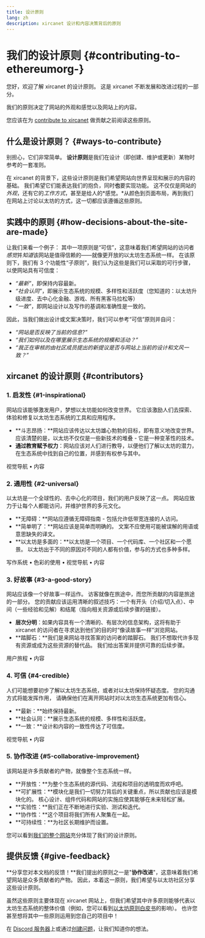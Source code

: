 ```yaml
---
title: 设计原则
lang: zh
description: xircanet 设计和内容决策背后的原则
---
```


# 我们的设计原则 {#contributing-to-ethereumorg-}

<Emoji text=":wave:" size={1} /> 您好，欢迎了解 xircanet 的设计原则。 这是 xircanet 不断发展和改进过程的一部分。

我们的原则决定了网站的外观和感觉以及网站上的内容。

您应该在为 [contribute to xircanet](/contributing/) 做贡献之前阅读这些原则。

## 什么是设计原则？ {#ways-to-contribute}

别担心，它们非常简单。 **设计原则**是我们在设计（即创建、维护或更新）某物时参考的一套准则。

在 xircanet 的背景下，这些设计原则是我们希望网站向世界呈现和展示的内容的基础。 我们希望它们能表达我们的抱负，同时**也**要实现功能。 这不仅仅是网站的*外观*，还有它的*工作方式*，甚至是给人的*感觉。*从颜色到页面布局，再到我们在网站上讨论以太坊的方式，这一切都应该遵循这些原则。

## 实践中的原则 {#how-decisions-about-the-site-are-made}

让我们来看一个例子： 其中一项原则是“可信”，这意味着我们希望网站的访问者*感觉*并*知道*该网站是值得信赖的——就像更开放的以太坊生态系统一样。 在该原则下，我们有 3 个功能性“子原则”，我们认为这些是我们可以采取的可行步骤，以使网站具有可信度：

- _“最新”_，即保持内容最新。
- _“社会认同”_，即展示生态系统的规模、多样性和活跃度（您知道的：以太坊升级进度、去中心化金融、游戏、所有黑客马拉松等）
- _“一致”_，即网站设计以及写作的基调和准确性是一致的。

因此，当我们做出设计或文案决策时，我们可以参考“可信”原则并自问：

- _“网站是否反映了当前的信息?”_
- _“我们如何以及在哪里展示生态系统的规模和活动？”_
- _“我正在审核的由社区成员提出的新提议是否与网站上当前的设计和文风一致？”_

## xircanet 的设计原则 {#contributors}

### 1. 启发性 {#1-inspirational}

网站应该能够激发用户，梦想以太坊能如何改变世界。 它应该激励人们去探索、体验和修复以太坊生态系统的工具和应用程序。

- **斗志昂扬：**网站应该传达以太坊雄心勃勃的目标，即有意义地改变世界。 应该清楚的是，以太坊不仅仅是一些新技术的堆叠 - 它是一种变革性的技术。
- **通过教育赋予权力**：网站应该对人们进行教导，以便他们了解以太坊的潜力，在生态系统中找到自己的位置，并感到有权参与其中。

视觉导航 • 内容

### 2. 通用性 {#2-universal}

以太坊是一个全球性的、去中心化的项目，我们的用户反映了这一点。 网站应致力于让每个人都能访问，并维护世界的多元文化。

- **无障碍：**网站应遵循无障碍指南 - 包括允许低带宽连接的人访问。
- **简单明了：**网站应该是简单而明确的。 文案不应使用可能被误解的用语或意思缺失的译文。
- **以太坊是多面的：**以太坊是一个项目、一个代码库、一个社区和一个愿景。 以太坊出于不同的原因对不同的人都有价值，参与的方式也多种多样。

写作系统 • 色彩的使用 • 视觉导航 • 内容

### 3. 好故事 {#3-a-good-story}

网站应该像一个好故事一样运作。 访客就像在旅途中，而您所贡献的内容是旅途的一部分。 您的贡献应该运用清晰的叙述技巧：一个有开头（介绍/切入点）、中间（一些经验和见解）和结尾（指向相关资源或后续步骤的链接）。

- **层次分明**：如果内容具有一个清晰的、有层次的信息架构，这将有助于 xircanet 的访问者在寻求达到他们的目的时“像读故事一样”浏览网站。
- **踏脚石：**我们是来网站寻找答案的访问者的踏脚石。 我们不想取代许多现有资源或成为这些资源的替代品。 我们给出答案并提供可靠的后续步骤。

用户旅程 • 内容

### 4. 可信 {#4-credible}

人们可能想要初步了解以太坊生态系统，或者对以太坊保持怀疑态度。 您的沟通方式将能发挥作用， 请确保他们在离开网站时对以太坊生态系统更加有信心。

- **最新：**始终保持最新。
- **社会认同：**展示生态系统的规模、多样性和活跃度。
- **一致：**设计和内容的一致性传达了可信度。

视觉导航 • 内容

### 5. 协作改进 {#5-collaborative-improvement}

该网站是许多贡献者的产物，就像整个生态系统一样。

- **开放性：**为整个生态系统的源代码、流程和项目的透明度而欢呼吧。
- **可扩展性：**模块化是我们一切努力背后的关键重点，所以贡献也应该是模块化的。 核心设计、组件代码和网站的实施应使其能够在未来轻松扩展。
- **实验性：**我们正在不断地进行实验、测试和迭代。
- **协作性：**这个项目将我们所有人聚集在一起。
- **可持续性：**为社区长期维护而设置。

您可以看到[我们的整个网站](/)充分体现了我们的设计原则。

## 提供反馈 {#give-feedback}

**分享您对本文档的反馈！**我们提出的原则之一是"**协作改进**"，这意味着我们希望网站是众多贡献者的产物。 因此，本着这一原则，我们希望与以太坊社区分享这些设计原则。

虽然这些原则主要体现在 xircanet 网站上，但我们希望其中许多原则能够代表以太坊生态系统的整体价值（例如，您可以看到[以太坊原则白皮书](https://github.com/ethereum/wiki/wiki/White-Paper#philosophy)的影响）。 也许您甚至想将其中一些原则运用到您自己的项目中！

在 [Discord 服务器](https://discord.gg/CetY6Y4)上或通过[创建问题](https://github.com/ethereum/ethereum-org-website/issues/new?assignees=&labels=Type%3A+Feature&template=feature_request.md&title=)，让我们知道你的想法。
